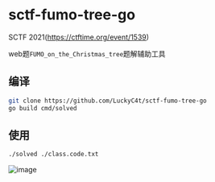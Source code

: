 # sctf-fumo-tree-go

SCTF 2021(https://ctftime.org/event/1539) 

web题`FUMO_on_the_Christmas_tree`题解辅助工具

## 编译
```bash
git clone https://github.com/LuckyC4t/sctf-fumo-tree-go
go build cmd/solved
```

## 使用
```bash
./solved ./class.code.txt
```

![image](https://user-images.githubusercontent.com/40694340/147850616-31f81617-aea7-4c6d-9de5-6424f419a922.png)
